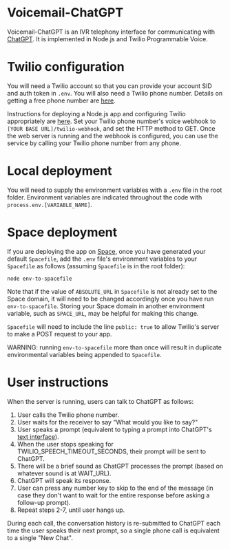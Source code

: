 # **Voicemail-ChatGPT**

Voicemail-ChatGPT is an IVR telephony interface for communicating with [ChatGPT](https://chat.openai.com).  It is implemented in Node.js and Twilio Programmable Voice.

# Twilio configuration

You will need a Twilio account so that you can provide your account SID and auth token in `.env`.  You will also need a Twilio phone number.  Details on getting a free phone number are [here](https://www.twilio.com/docs/usage/tutorials/how-to-use-your-free-trial-account).

Instructions for deploying a Node.js app and configuring Twilio appropriately are [here](https://www.twilio.com/docs/voice/tutorials/how-to-respond-to-incoming-phone-calls/node). Set your Twilio phone number's voice webhook to `[YOUR BASE URL]/twilio-webhook`, and set the HTTP method to GET.  Once the web server is running and the webhook is configured, you can use the service by calling your Twilio phone number from any phone.

# Local deployment

You will need to supply the environment variables with a `.env` file in the root folder.  Environment variables are indicated throughout the code with `process.env.[VARIABLE_NAME]`.

# Space deployment

If you are deploying the app on [Space](deta.space), once you have generated your default `Spacefile`, add the `.env` file's environment variables to your `Spacefile` as follows (assuming `Spacefile` is in the root folder):

`node env-to-spacefile`

Note that if the value of `ABSOLUTE_URL` in `Spacefile` is not already set to the Space domain, it will need to be changed accordingly once you have run `env-to-spacefile`.  Storing your Space domain in another environment variable, such as `SPACE_URL`, may be helpful for making this change.

`Spacefile` will need to include the line `public: true` to allow Twilio's server to make a POST request to your app.

WARNING: running `env-to-spacefile` more than once will result in duplicate environmental variables being appended to `Spacefile`.

# User instructions

When the server is running, users can talk to ChatGPT as follows:

1. User calls the Twilio phone number.
2. User waits for the receiver to say "What would you like to say?"
3. User speaks a prompt (equivalent to typing a prompt into ChatGPT's [text interface](chat.openai.com)).
4. When the user stops speaking for TWILIO_SPEECH_TIMEOUT_SECONDS, their prompt will be sent to ChatGPT.
5. There will be a brief sound as ChatGPT processes the prompt (based on whatever sound is at WAIT_URL).
6. ChatGPT will speak its response.
7. User can press any number key to skip to the end of the message (in case they don't want to wait for the entire response before asking a follow-up prompt).
8. Repeat steps 2-7, until user hangs up.

During each call, the conversation history is re-submitted to ChatGPT each time the user speaks their next prompt, so a single phone call is equivalent to a single "New Chat".
